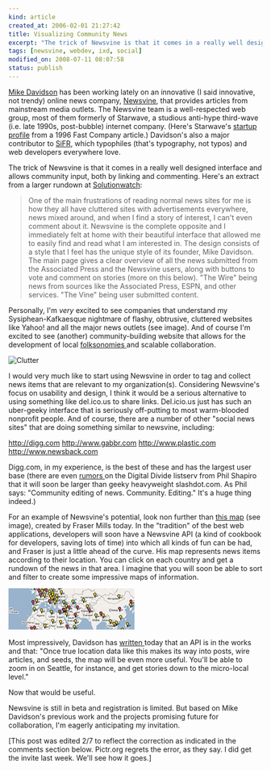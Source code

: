 ```yaml
--- 
kind: article
created_at: 2006-02-01 21:27:42
title: Visualizing Community News
excerpt: "The trick of Newsvine is that it comes in a really well designed interface and allows community input, both by linking and commenting."
tags: [newsvine, webdev, ixd, social]
modified_on: 2008-07-11 08:07:58
status: publish
---
```


<a href="http://mikeindustries.com">Mike Davidson</a>  has been working lately on an innovative (I said innovative, not trendy) online news company, <a href="http://www.newsvine.com/">Newsvine</a>, that provides articles from mainstream media outlets. The Newsvine team is a well-respected web group, most of them formerly of Starwave, a studious anti-hype third-wave (i.e. late 1990s, post-bubble) internet company. (Here's Starwave's <a href="http://www.fastcompany.com/magazine/05/starwave.html">startup profile</a> from a 1996 Fast Company article.) Davidson's also a major contributor to <a href="http://www.mikeindustries.com/sifr/">SiFR</a>, which typophiles (that's typography, not typos) and web developers everywhere love.

The trick of Newsvine is that it comes in a really well designed interface and allows community input, both by linking and commenting. Here's an extract from a larger rundown at <a href="http://www.solutionwatch.com/305/newsvine-seeding-the-vine/">Solutionwatch</a>: 

<blockquote class="large">One of the main frustrations of reading normal news sites for me is how they all have cluttered sites with advertisements everywhere, news mixed around, and when I find a story of interest, I can't even comment about it. Newsvine is the complete opposite and I immediately felt at home with their beautiful interface that allowed me to easily find and read what I am interested in. The design consists of a style that I feel has the unique style of its founder, Mike Davidson. The main page gives a clear overview of all the news submitted from the Associated Press and the Newsvine users, along with buttons to vote and comment on stories (more on this below). "The Wire" being news from sources like the Associated Press, ESPN, and other services. "The Vine" being user submitted content.</blockquote>

Personally, I'm *very* excited to see companies that understand my Sysiphean-Kafkaesque nightmare of flashy, obtrusive, cluttered websites like Yahoo! and all the major news outlets (see image). And of course I'm excited to see (another) community-building website that allows for the development of local <a href="http://en.wikipedia.org/wiki/Folksonomy">folksonomies </a>and scalable collaboration. 

<img src='/images/clutter_01.png' alt='Clutter' />

I would very much like to start using Newsvine in order to tag and collect news items that are relevant to my organization(s). Considering Newsvine's focus on usability and design, I think it would be a serious alternative to using something like del.ico.us to share links. Del.icio.us just has such an uber-geeky interface that is seriously off-putting to most warm-blooded nonprofit people. And of course, there are a number of other "social news sites" that are doing something similar to newsvine, including: 

<a href="http://digg.com">http://digg.com</a>
<a href="http://www.gabbr.com">http://www.gabbr.com</a>
<a href="http://www.plastic.com">http://www.plastic.com</a>
<a href="http://www.newsback.com">http://www.newsback.com</a>

Digg.com, in my experience, is the best of these and has the largest user base (there are even <a href="http://www.digitaldivide.net/blog/pshapiro">rumors </a>on the Digital Divide listserv from Phil Shapiro that it will soon be larger than geeky heavyweight slashdot.com. As Phil says: "Community editing of news. Community. Editing." It's a huge thing indeed.) 

For an example of Newsvine's potential, look non further than <a href="http://www.maptalk.co.nz/infographics/worldnews.cfm">this map</a> (see image), created by Fraser Mills today. In the "tradition" of the best web applications, developers will soon have a Newsvine API (a kind of cookbook for developers, saving lots of time) into which all kinds of fun can be had, and Fraser is just a little ahead of the curve. His map represents news items according to their location. You can click on each country and get a rundown of the news in that area. I imagine that you will soon be able to sort and filter to create some impressive maps of information. 

<img src='/images/newsvine.jpg' alt='news' />

Most impressively, Davidson has <a href="http://www.mikeindustries.com/blog/archive/2006/01/newsvine-with-google-maps">written </a>today that an API is in the works and that: "Once true location data like this makes its way into posts, wire articles, and seeds, the map will be even more useful. You'll be able to zoom in on Seattle, for instance, and get stories down to the micro-local level." 

Now that would be useful. 

Newsvine is still in beta and registration is limited. But based on Mike Davidson's previous work and the projects promising future for collaboration, I'm eagerly anticipating my invitation. 

[This post was edited 2/7 to reflect the correction as indicated in the comments section below. Pictr.org regrets the error, as they say. I did get the invite last week. We'll see how it goes.]